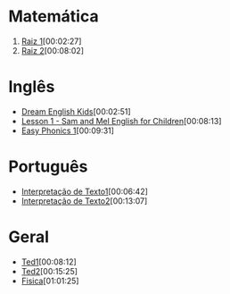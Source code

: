 # Matemática

1. [Raiz 1](https://www.youtube.com/watch?v=T4JOIf5Sj2w)[00:02:27]
2. [Raiz 2](https://www.youtube.com/watch?v=7kd_3Ngzggc)[00:08:02]


# Inglês

* [Dream English Kids](https://www.youtube.com/watch?v=eUXkj6j6Ezw&feature=emb_title)[00:02:51]
* [Lesson 1 - Sam and Mel English for Children](https://www.youtube.com/watch?v=8usc4mqrgqE&feature=emb_title)[00:08:13]
* [Easy Phonics 1](https://www.youtube.com/watch?v=DUKN1eVUxFs&feature=emb_title)[00:09:31]


# Português
* [Interpretação de Texto1](https://www.youtube.com/watch?v=ONnelcmD3yY)[00:06:42]
* [Interpretação de Texto2](https://www.youtube.com/watch?v=YVWa1Y5Usq0)[00:13:07]


# Geral

* [Ted1](https://www.ted.com/talks/adora_svitak_what_adults_can_learn_from_kids)[00:08:12]
* [Ted2](https://www.ted.com/talks/beau_lotto_amy_o_toole_science_is_for_everyone_kids_included?referrer=playlist-talks_to_watch_with_kids&language=en)[00:15:25]
* [Fisica](https://www.youtube.com/watch?v=sJG-rXBbmCc)[01:01:25]